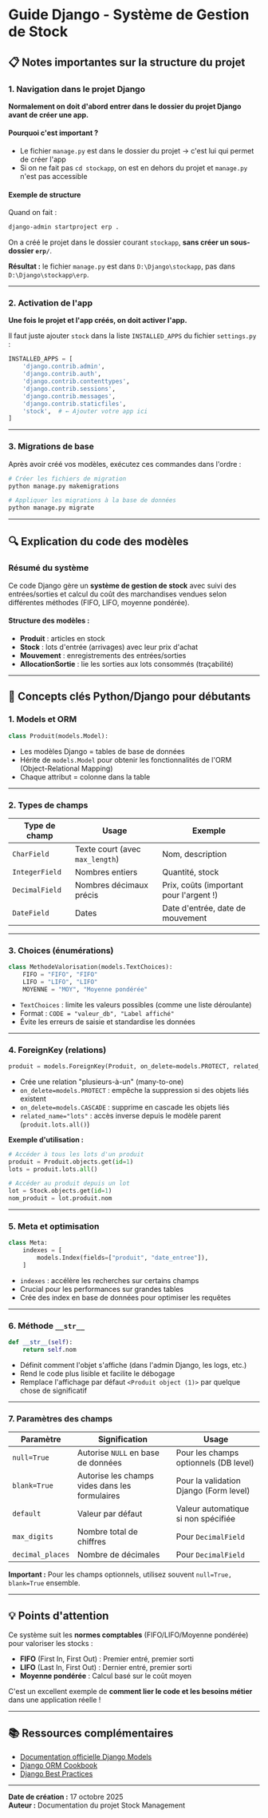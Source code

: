 # Guide Django - Système de Gestion de Stock

## 📋 Notes importantes sur la structure du projet

### 1. Navigation dans le projet Django

**Normalement on doit d'abord entrer dans le dossier du projet Django avant de créer une app.**

#### Pourquoi c'est important ?

- Le fichier `manage.py` est dans le dossier du projet → c'est lui qui permet de créer l'app
- Si on ne fait pas `cd stockapp`, on est en dehors du projet et `manage.py` n'est pas accessible

#### Exemple de structure

Quand on fait :
```bash
django-admin startproject erp .
```

On a créé le projet dans le dossier courant `stockapp`, **sans créer un sous-dossier `erp/`**.

**Résultat :** le fichier `manage.py` est dans `D:\Django\stockapp`, pas dans `D:\Django\stockapp\erp`.

---

### 2. Activation de l'app

**Une fois le projet et l'app créés, on doit activer l'app.**

Il faut juste ajouter `stock` dans la liste `INSTALLED_APPS` du fichier `settings.py` :

```python
INSTALLED_APPS = [
    'django.contrib.admin',
    'django.contrib.auth',
    'django.contrib.contenttypes',
    'django.contrib.sessions',
    'django.contrib.messages',
    'django.contrib.staticfiles',
    'stock',  # ← Ajouter votre app ici
]
```

---

### 3. Migrations de base

Après avoir créé vos modèles, exécutez ces commandes dans l'ordre :

```bash
# Créer les fichiers de migration
python manage.py makemigrations

# Appliquer les migrations à la base de données
python manage.py migrate
```

---

## 🔍 Explication du code des modèles

### Résumé du système

Ce code Django gère un **système de gestion de stock** avec suivi des entrées/sorties et calcul du coût des marchandises vendues selon différentes méthodes (FIFO, LIFO, moyenne pondérée).

#### Structure des modèles :

- **Produit** : articles en stock
- **Stock** : lots d'entrée (arrivages) avec leur prix d'achat
- **Mouvement** : enregistrements des entrées/sorties
- **AllocationSortie** : lie les sorties aux lots consommés (traçabilité)

---

## 🎯 Concepts clés Python/Django pour débutants

### 1. **Models et ORM**

```python
class Produit(models.Model):
```

- Les modèles Django = tables de base de données
- Hérite de `models.Model` pour obtenir les fonctionnalités de l'ORM (Object-Relational Mapping)
- Chaque attribut = colonne dans la table

---

### 2. **Types de champs**

| Type de champ | Usage | Exemple |
|---------------|-------|---------|
| `CharField` | Texte court (avec `max_length`) | Nom, description |
| `IntegerField` | Nombres entiers | Quantité, stock |
| `DecimalField` | Nombres décimaux précis | Prix, coûts (important pour l'argent !) |
| `DateField` | Dates | Date d'entrée, date de mouvement |

---

### 3. **Choices (énumérations)**

```python
class MethodeValorisation(models.TextChoices):
    FIFO = "FIFO", "FIFO"
    LIFO = "LIFO", "LIFO"
    MOYENNE = "MOY", "Moyenne pondérée"
```

- `TextChoices` : limite les valeurs possibles (comme une liste déroulante)
- Format : `CODE = "valeur_db", "Label affiché"`
- Évite les erreurs de saisie et standardise les données

---

### 4. **ForeignKey (relations)**

```python
produit = models.ForeignKey(Produit, on_delete=models.PROTECT, related_name="lots")
```

- Crée une relation "plusieurs-à-un" (many-to-one)
- `on_delete=models.PROTECT` : empêche la suppression si des objets liés existent
- `on_delete=models.CASCADE` : supprime en cascade les objets liés
- `related_name="lots"` : accès inverse depuis le modèle parent (`produit.lots.all()`)

**Exemple d'utilisation :**
```python
# Accéder à tous les lots d'un produit
produit = Produit.objects.get(id=1)
lots = produit.lots.all()

# Accéder au produit depuis un lot
lot = Stock.objects.get(id=1)
nom_produit = lot.produit.nom
```

---

### 5. **Meta et optimisation**

```python
class Meta:
    indexes = [
        models.Index(fields=["produit", "date_entree"]),
    ]
```

- `indexes` : accélère les recherches sur certains champs
- Crucial pour les performances sur grandes tables
- Crée des index en base de données pour optimiser les requêtes

---

### 6. **Méthode `__str__`**

```python
def __str__(self):
    return self.nom
```

- Définit comment l'objet s'affiche (dans l'admin Django, les logs, etc.)
- Rend le code plus lisible et facilite le débogage
- Remplace l'affichage par défaut `<Produit object (1)>` par quelque chose de significatif

---

### 7. **Paramètres des champs**

| Paramètre | Signification | Usage |
|-----------|---------------|-------|
| `null=True` | Autorise `NULL` en base de données | Pour les champs optionnels (DB level) |
| `blank=True` | Autorise les champs vides dans les formulaires | Pour la validation Django (Form level) |
| `default` | Valeur par défaut | Valeur automatique si non spécifiée |
| `max_digits` | Nombre total de chiffres | Pour `DecimalField` |
| `decimal_places` | Nombre de décimales | Pour `DecimalField` |

**Important :** Pour les champs optionnels, utilisez souvent `null=True, blank=True` ensemble.

---

## 💡 Points d'attention

Ce système suit les **normes comptables** (FIFO/LIFO/Moyenne pondérée) pour valoriser les stocks :

- **FIFO** (First In, First Out) : Premier entré, premier sorti
- **LIFO** (Last In, First Out) : Dernier entré, premier sorti
- **Moyenne pondérée** : Calcul basé sur le coût moyen

C'est un excellent exemple de **comment lier le code et les besoins métier** dans une application réelle !

---

## 📚 Ressources complémentaires

- [Documentation officielle Django Models](https://docs.djangoproject.com/en/stable/topics/db/models/)
- [Django ORM Cookbook](https://books.agiliq.com/projects/django-orm-cookbook/en/latest/)
- [Django Best Practices](https://learndjango.com/tutorials/django-best-practices-projects-vs-apps)

---

**Date de création :** 17 octobre 2025  
**Auteur :** Documentation du projet Stock Management